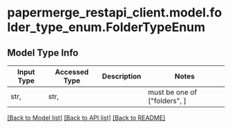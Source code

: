 # papermerge_restapi_client.model.folder_type_enum.FolderTypeEnum

## Model Type Info
Input Type | Accessed Type | Description | Notes
------------ | ------------- | ------------- | -------------
str,  | str,  |  | must be one of ["folders", ] 

[[Back to Model list]](../../README.md#documentation-for-models) [[Back to API list]](../../README.md#documentation-for-api-endpoints) [[Back to README]](../../README.md)

